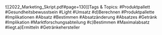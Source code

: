 
![[2022_Marketing_Skript.pdf#page=130]]Tags & Topics:
   #Produktpallett
   #Gesundheitsbewusstsein
   #Light
   #Umsatz
   #d)Berechnen
   #Produktpallette
   #Implikationen
   #Absatz
   #Bestimmen
   #Absatzänderung
   #Absatzes
   #Getränk
   #Implikation
   #Marktforschungsabteilung
   #c)Bestimmen
   #Maximalabsatz
   #liegt.a)Ermitteln
   #Getränkehersteller